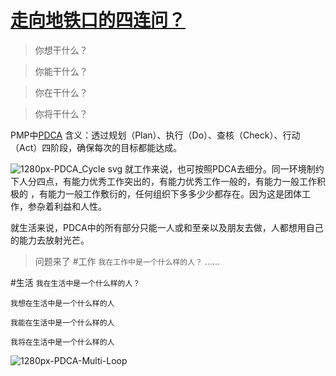 # [走向地铁口的四连问？](https://github.com/zfy68/gitblog/issues/10)

> 你想干什么？

> 你能干什么？

> 你在干什么？

> 你将干什么？

PMP中[PDCA](https://zh.m.wikipedia.org/wiki/PDCA) 含义：透过规划（Plan）、执行（Do）、查核（Check）、行动（Act）四阶段，确保每次的目标都能达成。

![1280px-PDCA_Cycle svg](https://user-images.githubusercontent.com/37278360/145313963-fda12c65-7ad6-433f-9ca2-f7a6b8186abc.png)
就工作来说，也可按照PDCA去细分。同一环境制约下人分四点，有能力优秀工作突出的，有能力优秀工作一般的，有能力一般工作积极的 ，有能力一般工作敷衍的，任何组织下多多少少都存在。因为这是团体工作，参杂着利益和人性。

就生活来说，PDCA中的所有部分只能一人或和至亲以及朋友去做，人都想用自己的能力去放射光芒。

> 问题来了
#工作
`我在工作中是一个什么样的人？`
……

#生活
`我在生活中是一个什么样的人？`

`我想在生活中是一个什么样的人`

`我能在生活中是一个什么样的人`

`我将在生活中是一个什么样的人`

![1280px-PDCA-Multi-Loop](https://user-images.githubusercontent.com/37278360/145316414-62297967-facf-4822-b11c-fb7d83fb1453.png)


